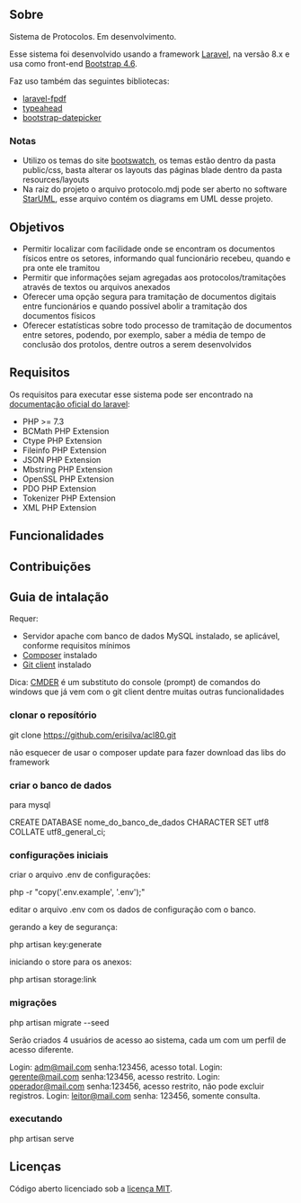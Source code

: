 ## Sobre

Sistema de Protocolos. Em desenvolvimento. 

Esse sistema foi desenvolvido usando a framework [Laravel](https://laravel.com/), na versão 8.x e usa como front-end [Bootstrap 4.6](https://getbootstrap.com/).

Faz uso também das seguintes bibliotecas:

- [laravel-fpdf](https://github.com/codedge/laravel-fpdf)
- [typeahead](https://github.com/corejavascript/typeahead.js)
- [bootstrap-datepicker](https://github.com/uxsolutions/bootstrap-datepicker)

### Notas
- Utilizo os temas do site [bootswatch](https://bootswatch.com/), os temas estão dentro da pasta public/css, basta alterar os layouts das páginas blade dentro da pasta resources/layouts
- Na raiz do projeto o arquivo protocolo.mdj pode ser aberto no software [StarUML](https://staruml.io/), esse arquivo contém os diagrams em UML desse projeto.

## Objetivos

- Permitir localizar com facilidade onde se encontram os documentos físicos entre os setores, informando qual funcionário recebeu, quando e pra onte ele tramitou
- Permitir que informações sejam agregadas aos protocolos/tramitações através de textos ou arquivos anexados
- Oferecer uma opção segura para tramitação de documentos digitais entre funcionários e quando possível abolir a tramitação dos documentos físicos
- Oferecer estatísticas sobre todo processo de tramitação de documentos entre setores, podendo, por exemplo, saber a média de tempo de conclusão dos protolos, dentre outros a serem desenvolvidos

## Requisitos

Os requisitos para executar esse sistema pode ser encontrado na [documentação oficial do laravel](https://laravel.com/docs/8.x):

- PHP >= 7.3
- BCMath PHP Extension
- Ctype PHP Extension
- Fileinfo PHP Extension
- JSON PHP Extension
- Mbstring PHP Extension
- OpenSSL PHP Extension
- PDO PHP Extension
- Tokenizer PHP Extension
- XML PHP Extension

## Funcionalidades


## Contribuições


## Guia de intalação

Requer:

- Servidor apache com banco de dados MySQL instalado, se aplicável, conforme requisitos mínimos
- [Composer](https://getcomposer.org/download/) instalado
- [Git client](https://git-scm.com/downloads) instalado

Dica: [CMDER](https://cmder.net/) é um substituto do console (prompt) de comandos do windows que já vem com o git client dentre muitas outras funcionalidades

### clonar o reposítório

git clone https://github.com/erisilva/acl80.git

não esquecer de usar o composer update para fazer download das libs do framework

### criar o banco de dados

para mysql

CREATE DATABASE nome_do_banco_de_dados CHARACTER SET utf8 COLLATE utf8_general_ci;

### configurações iniciais

criar o arquivo .env de configurações:

php -r "copy('.env.example', '.env');"

editar o arquivo .env com os dados de configuração com o banco.

gerando a key de segurança:

php artisan key:generate

iniciando o store para os anexos:

php artisan storage:link

### migrações

php artisan migrate --seed

Serão criados 4 usuários de acesso ao sistema, cada um com um perfíl de acesso diferente.

Login: adm@mail.com senha:123456, acesso total.
Login: gerente@mail.com senha:123456, acesso restrito.
Login: operador@mail.com senha:123456, acesso restrito, não pode excluir registros.
Login: leitor@mail.com senha: 123456, somente consulta.

### executando

php artisan serve

## Licenças

Código aberto licenciado sob a [licença MIT](https://opensource.org/licenses/MIT).